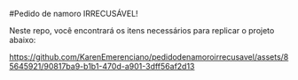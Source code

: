 #Pedido de namoro IRRECUSÁVEL!

Neste repo, você encontrará os itens necessários para replicar o projeto abaixo:

https://github.com/KarenEmerenciano/pedidodenamoroirrecusavel/assets/85645921/90817ba9-b1b1-470d-a901-3dff56af2d13



